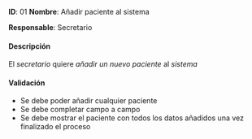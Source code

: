 **ID**: 01 **Nombre**: Añadir paciente al sistema 

**Responsable**: Secretario

#### Descripción

El *secretario* quiere *añadir un nuevo paciente* al *sistema*

#### Validación

* Se debe poder añadir cualquier paciente
* Se debe completar campo a campo
* Se debe mostrar el paciente con todos los datos añadidos una vez finalizado el proceso
